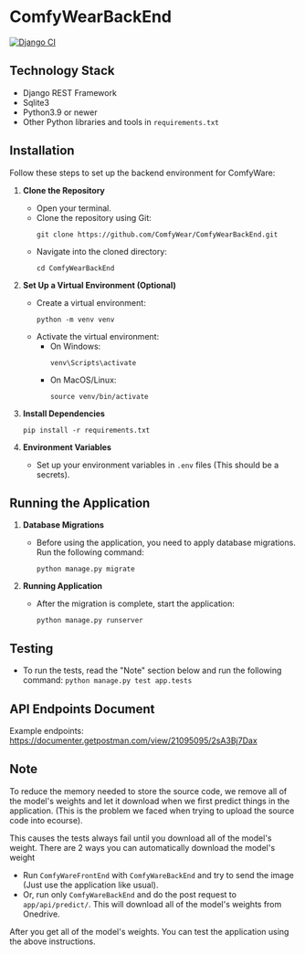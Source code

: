 # ComfyWearBackEnd
[![Django CI](https://github.com/ComfyWear/ComfyWearBackEnd/actions/workflows/django.yml/badge.svg)](https://github.com/ComfyWear/ComfyWearBackEnd/actions/workflows/django.yml)
## Technology Stack
- Django REST Framework
- Sqlite3
- Python3.9 or newer
- Other Python libraries and tools in `requirements.txt`

## Installation
Follow these steps to set up the backend environment for ComfyWare:

1. **Clone the Repository**
   - Open your terminal.
   - Clone the repository using Git:
     ```
     git clone https://github.com/ComfyWear/ComfyWearBackEnd.git
     ```
   - Navigate into the cloned directory:
     ```
     cd ComfyWearBackEnd
     ```

2. **Set Up a Virtual Environment (Optional)**
   - Create a virtual environment:
     ```
     python -m venv venv
     ```
   - Activate the virtual environment:
     - On Windows:
       ```
       venv\Scripts\activate
       ```
     - On MacOS/Linux:
       ```
       source venv/bin/activate
       ```

3. **Install Dependencies**
     ```
     pip install -r requirements.txt
     ```
4. **Environment Variables**
   - Set up your environment variables in `.env` files (This should be a secrets).

## Running the Application
1. **Database Migrations**
   - Before using the application, you need to apply database migrations. Run the following command:
     ```
     python manage.py migrate
     ```

2. **Running Application**
   - After the migration is complete, start the application:
     ```
     python manage.py runserver
     ```

## Testing
   - To run the tests, read the "Note" section below and run the following command:
    ```
    python manage.py test app.tests
    ```


## API Endpoints Document
Example endpoints:
https://documenter.getpostman.com/view/21095095/2sA3Bj7Dax

## Note
To reduce the memory needed to store the source code, we remove all of the model's weights and let it download when we first predict things in the application. (This is the problem we faced when trying to upload the source code into ecourse).

This causes the tests always fail until you download all of the model's weight. There are 2 ways you can automatically download the model's weight
- Run `ComfyWareFrontEnd` with `ComfyWareBackEnd` and try to send the image (Just use the application like usual).
- Or, run only `ComfyWareBackEnd` and do the post request to `app/api/predict/`. This will download all of the model's weights from Onedrive.

After you get all of the model's weights. You can test the application using the above instructions.